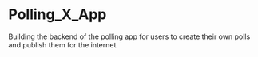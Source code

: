 # Polling_X_App
Building the backend of the polling app for users to create their own polls and publish them for the internet
